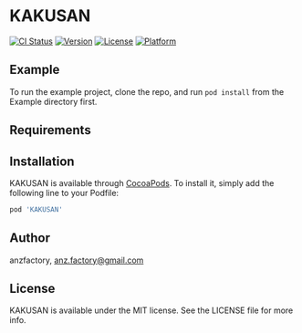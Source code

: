 # KAKUSAN

[![CI Status](https://img.shields.io/travis/anzfactory/KAKUSAN.svg?style=flat)](https://travis-ci.org/anzfactory/KAKUSAN)
[![Version](https://img.shields.io/cocoapods/v/KAKUSAN.svg?style=flat)](https://cocoapods.org/pods/KAKUSAN)
[![License](https://img.shields.io/cocoapods/l/KAKUSAN.svg?style=flat)](https://cocoapods.org/pods/KAKUSAN)
[![Platform](https://img.shields.io/cocoapods/p/KAKUSAN.svg?style=flat)](https://cocoapods.org/pods/KAKUSAN)

## Example

To run the example project, clone the repo, and run `pod install` from the Example directory first.

## Requirements

## Installation

KAKUSAN is available through [CocoaPods](https://cocoapods.org). To install
it, simply add the following line to your Podfile:

```ruby
pod 'KAKUSAN'
```

## Author

anzfactory, anz.factory@gmail.com

## License

KAKUSAN is available under the MIT license. See the LICENSE file for more info.
